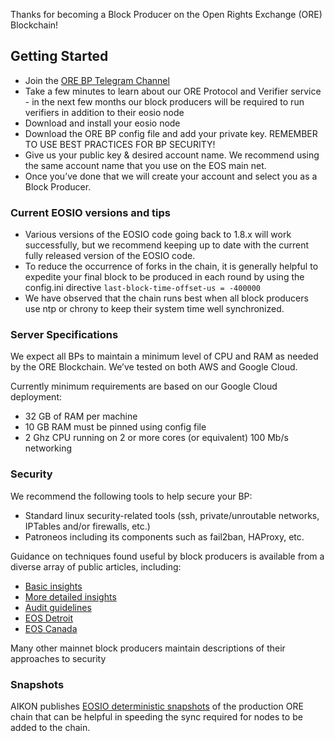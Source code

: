 
Thanks for becoming a Block Producer on the Open Rights Exchange (ORE) Blockchain! 

## Getting Started

- Join the [ORE BP Telegram Channel](https://t.me/joinchat/C8vKvxQqx6TNqrYzMYUThA)
- Take a few minutes to learn about our ORE Protocol and Verifier service - in the next few months our block producers will be required to run verifiers in addition to their eosio node
- Download and install your eosio node
- Download the ORE BP config file and add your private key. REMEMBER TO USE BEST PRACTICES FOR BP SECURITY!
- Give us your public key & desired account name. We recommend using the same account name that you use on the EOS main net.
- Once you’ve done that we will create your account and select you as a Block Producer.

### Current EOSIO versions and tips

- Various versions of the EOSIO code going back to 1.8.x will work successfully, but we recommend keeping up to date with the current fully released version of the EOSIO code.
- To reduce the occurrence of forks in the chain, it is generally helpful to expedite your final block to be produced in each round by using the config.ini directive `last-block-time-offset-us = -400000`
- We have observed that the chain runs best when all block producers use ntp or chrony to keep their system time well synchronized.

### Server Specifications

We expect all BPs to maintain a minimum level of CPU and RAM as needed by the ORE Blockchain. 
We’ve tested on both AWS and Google Cloud. 

Currently minimum requirements are based on our Google Cloud deployment:
- 32 GB of RAM per machine
- 10 GB RAM must be pinned using config file
-  2 Ghz CPU running on 2 or more cores (or equivalent)
100 Mb/s networking

### Security

We recommend the following tools to help secure your BP:
- Standard linux security-related tools (ssh, private/unroutable networks, IPTables and/or firewalls, etc.)
- Patroneos including its components such as fail2ban, HAProxy, etc.

Guidance on techniques found useful by block producers is available from a diverse array of public articles, including:
- [Basic insights](https://eosuk.io/2018/05/17/eos-block-producer-security-done-right)
- [More detailed insights](https://medium.com/eostribe/eos-bp-security-statement-e8cbf0df72db)
- [Audit guidelines](https://github.com/slowmist/eos-bp-nodes-security-checklist/blob/master/audit-en.md)
- [EOS Detroit](https://eosdetroit.io/block-producer/infrastructure)
- [EOS Canada](https://www.eoscanada.com/en/introducing-eos-canada-a-leading-block-producer-candidate#:~:text=We%20are%20pleased%20to%20officially,by%20reputable%20Canadian%20financial%20players.)

Many other mainnet block producers maintain descriptions of their approaches to security

### Snapshots

AIKON publishes [EOSIO deterministic snapshots](https://aikon-ore-snaps.s3.us-west-2.amazonaws.com/list.html?sort=lastmod&sortdir=desc) of the production ORE chain that can be helpful in speeding the sync required for nodes to be added to the chain.

